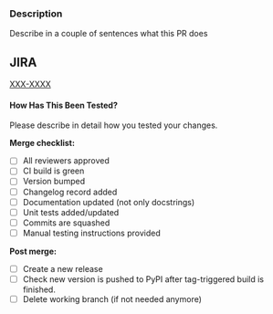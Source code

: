 ### Description

Describe in a couple of sentences what this PR does

## JIRA

[XXX-XXXX](https://2u-internal.atlassian.net/browse/XXX-XXXX)

#### How Has This Been Tested?

Please describe in detail how you tested your changes.

**Merge checklist:**
- [ ] All reviewers approved
- [ ] CI build is green
- [ ] Version bumped
- [ ] Changelog record added
- [ ] Documentation updated (not only docstrings)
- [ ] Unit tests added/updated
- [ ] Commits are squashed
- [ ] Manual testing instructions provided

**Post merge:**
- [ ] Create a new release
- [ ] Check new version is pushed to PyPI after tag-triggered build is
      finished.
- [ ] Delete working branch (if not needed anymore)
